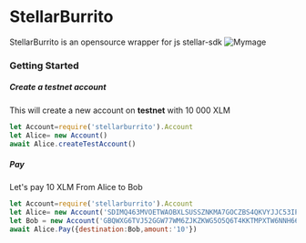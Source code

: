 # StellarBurrito
StellarBurrito is an opensource wrapper for js stellar-sdk 
![Mymage](https://i.ibb.co/dDRV0Rm/logo.png)  


### Getting Started
##### Create a testnet account  
This will create a new account on **testnet** with 10 000 XLM
```javascript
let Account=require('stellarburrito').Account
let Alice= new Account()
await Alice.createTestAccount()
 ```
 ##### Pay
Let's pay 10 XLM From Alice to Bob
 ```javascript
 let Account=require('stellarburrito').Account
 let Alice= new Account('SDIMQ463MVOETWAOBXLSUSSZNKMA7GOCZBS4QKVYJJC53IPUAOW2QRTR')
 let Bob = new Account('GBQWXG6TVJ52GGW77WM6ZJKZKWG5O5Q6T4KKTMPXTW6NNH66J4ZOBNYJ')
 await Alice.Pay({destination:Bob,amount:'10'})
  ```